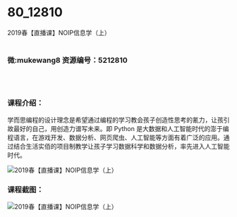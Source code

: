 # 80_12810
2019春【直播课】NOIP信息学（上）
<br/></br>
<h3>微:mukewang8 资源编号：5212810</h3>
<br/></br>
<h3>课程介绍：</h3>
<p>学而思编程的设计理念是希望通过编程的学习教会孩子创造性思考的氰力，让孩引故最好的自己，用创造力谱写未来。即 Python 是大数据和人工智能时代的澎于编程语言，在游戏开发、数据分析、网页爬虫、人工智能等方面有着广泛的应用。通过结合生活实佰的项目制教学让孩子学习数据科学和数据分析，率先进入人工智能时代。</p>
<p><img src="https://www.ko996.com/wp-content/uploads/img/2020/05/2-31-300x213.png" alt="2019春【直播课】NOIP信息学（上）"></p>
<div class="info-desc">
<h3>课程截图：</h3>
<p><img src="https://www.ko996.com/wp-content/uploads/img/2020/05/1-33.png" alt="2019春【直播课】NOIP信息学（上）"></p>


			
</div>
